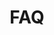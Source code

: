 ---
{
	"layout": "faq",
	"title": "FAQ",
	"permalink": "/faq",
	"fields": [
		{
			type: "field_group_list",
			"name": "repeater",
			"label": "repeater",
			"fields": [
				{
					"type": "text",
					"name": "question",
					"label": "Pergunta",
					"value": "Insira a pergunta aqui"
				},
				{
					"type": "text",
					"name": "answer",
					"label": "Resposta",
					"value": "Insira a resposta aqui"
				},
			]
		}
	]
}
---